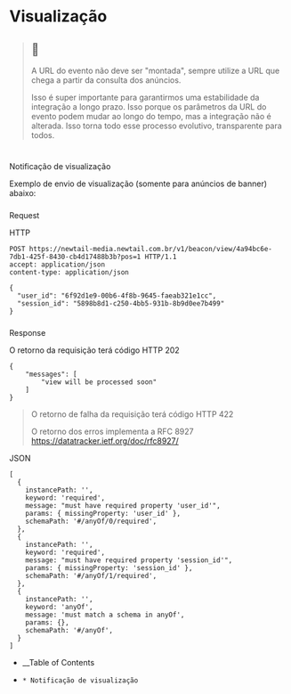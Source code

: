 

# Visualização

> ##  🚧
>
> A URL do evento não deve ser "montada", sempre utilize a URL que chega a
> partir da consulta dos anúncios.
>
> Isso é super importante para garantirmos uma estabilidade da integração a
> longo prazo. Isso porque os parâmetros da URL do evento podem mudar ao longo
> do tempo, mas a integração não é alterada. Isso torna todo esse processo
> evolutivo, transparente para todos.

#

Notificação de visualização

Exemplo de envio de visualização (somente para anúncios de banner) abaixo:

###

Request

HTTP

    
    
    POST https://newtail-media.newtail.com.br/v1/beacon/view/4a94bc6e-7db1-425f-8430-cb4d17488b3b?pos=1 HTTP/1.1
    accept: application/json
    content-type: application/json
    
    {
      "user_id": "6f92d1e9-00b6-4f8b-9645-faeab321e1cc",
      "session_id": "5898b8d1-c250-4bb5-931b-8b9d0ee7b499"
    }
     
    

###

Response

O retorno da requisição terá código HTTP 202

    
    
    {
    	"messages": [
    		"view will be processed soon"
    	]
    }
    

> O retorno de falha da requisição terá código HTTP 422
>
> O retorno dos erros implementa a RFC 8927
> <https://datatracker.ietf.org/doc/rfc8927/>

JSON

    
    
    [
      {
        instancePath: '',
        keyword: 'required',
        message: "must have required property 'user_id'",
        params: { missingProperty: 'user_id' },
        schemaPath: '#/anyOf/0/required',
      },
      {
        instancePath: '',
        keyword: 'required',
        message: "must have required property 'session_id'",
        params: { missingProperty: 'session_id' },
        schemaPath: '#/anyOf/1/required',
      },
      {
        instancePath: '',
        keyword: 'anyOf',
        message: 'must match a schema in anyOf',
        params: {},
        schemaPath: '#/anyOf',
      }
    ]
    

  * __Table of Contents
  *     * Notificação de visualização

